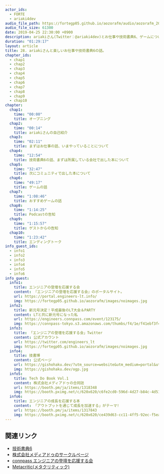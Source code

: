 ```yaml
---
actor_ids:
  - FORTE
  - ariaki4dev
audio_file_path: https://fortegp05.github.io/aozorafm/audio/aozorafm_20190425_01.mp3
audio_file_size: 61300
date: 2019-04-25 22:30:00 +0900
description: ariakiさん(Twitter：@ariaki4dev)とお仕事や技術書典6、ゲームについて話しました。
duration: "01:29:17"
layout: article
title: 28. ariakiさんと楽しいお仕事や技術書典6の話。
chapter_ids:
  - chap1
  - chap2
  - chap3
  - chap4
  - chap5
  - chap6
  - chap7
  - chap8
  - chap9
  - chap10
chapter:
  chap1:
    time: "00:00"
    title: オープニング
  chap2:
    time: "00:14"
    title: ariakiさんの自己紹介
  chap3:
    time: "02:11"
    title: まずはお仕事の話、いまやっていることについて
  chap4:
    time: "12:54"
    title: 技術書典6の話、まずは所属している会社で出した本について
  chap5:
    time: "32:47"
    title: 次にコミュニティで出した本について
  chap6:
    time: "49:17"
    title: ゲームの話
  chap7:
    time: "1:08:46"
    title: おすすめゲームの話
  chap8:
    time: "1:14:25"
    title: Podcastの告知
  chap9:
    time: "1:15:57"
    title: ゲストからの告知
  chap10:
    time: "1:23:42"
    title: エンディングトーク
info_guest_ids:
  - info1
  - info2
  - info3
  - info4
  - info5
  - info6
info_guest:
  info1:
    title: エンジニアの登壇を応援する会
    content: 『エンジニアの登壇を応援する会』のポータルサイト。
    url: https://portal.engineers-lt.info/
    img: https://fortegp05.github.io/aozorafm/images/noimages.jpg
  info2:
    title: 新元号決定！平成最後のLT大会＆PARTY
    content: LTと共に新元号になった私
    url: https://engineers.connpass.com/event/123175/
    img: https://connpass-tokyo.s3.amazonaws.com/thumbs/f4/1e/f41ebf3f47a516a1b5dd24f4fd3ecff7.png
  info3:
    title: 「エンジニアの登壇を応援する会」Twitter
    content: 公式アカウント
    url: https://twitter.com/engineers_lt
    img: https://fortegp05.github.io/aozorafm/images/noimages.jpg
  info4:
    title: 技書博
    content: 公式ページ
    url: https://gishohaku.dev/?utm_source=website&utm_medium=portal&utm_campaign=top
    img: https://gishohaku.dev/ogp.jpg
  info5:
    title: Tech Do Book Vol.1
    content: 株式会社メディアドゥの合同誌
    url: https://booth.pm/ja/items/1318348
    img: https://booth.pximg.net/c/620x620/c6fe2cd0-596d-4d27-b84c-4d516f651dee/i/1318348/24b02161-a908-43c6-bf5c-1263e848de06_base_resized.jpg
  info6:
    title: エンジニアの成長を応援する本
    content: 「アウトプットを通じて成長を加速する」がテーマ!
    url: https://booth.pm/ja/items/1317843
    img: https://booth.pximg.net/c/620x620/ce439d63-cc11-4ff5-92ec-f5ea3cb863fd/i/1317843/2d5fdf0e-6fed-463b-bb2d-0fb53f7070d9_base_resized.jpg
---
```


## 関連リンク
- [技術書典6](https://techbookfest.org/event/tbf06)
- [株式会社メディアドゥのサークルページ](https://techbookfest.org/event/tbf06/circle/251830001)
- [connpass エンジニアの登壇を応援する会](https://engineers.connpass.com/)
- [Metacritic(メタクリティック)](https://ja.wikipedia.org/wiki/Metacritic)
